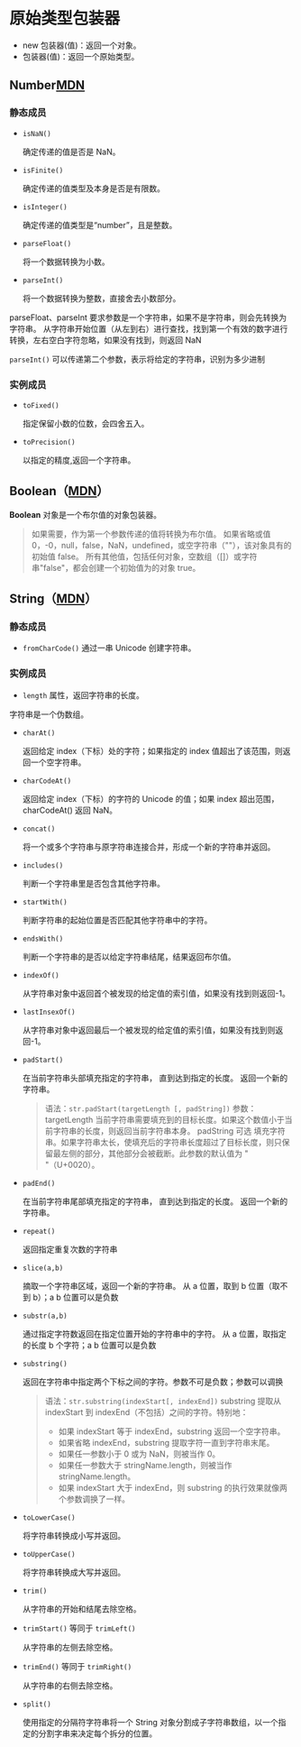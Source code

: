 # 原始类型包装器

- new 包装器(值)：返回一个对象。
- 包装器(值)：返回一个原始类型。

## Number[MDN](https://developer.mozilla.org/zh-CN/docs/Web/JavaScript/Reference/Global_Objects/Number)

### 静态成员

- `isNaN() `

  确定传递的值是否是 NaN。

- `isFinite() `

  确定传递的值类型及本身是否是有限数。

- `isInteger() `

  确定传递的值类型是“number”，且是整数。

- `parseFloat() `

  将一个数据转换为小数。

- `parseInt() `

  将一个数据转换为整数，直接舍去小数部分。

parseFloat、parseInt 要求参数是一个字符串，如果不是字符串，则会先转换为字符串。
从字符串开始位置（从左到右）进行查找，找到第一个有效的数字进行转换，左右空白字符忽略，如果没有找到，则返回 NaN

`parseInt()` 可以传递第二个参数，表示将给定的字符串，识别为多少进制

### 实例成员

- `toFixed() `

  指定保留小数的位数，会四舍五入。

- `toPrecision()`

  以指定的精度,返回一个字符串。

## Boolean（[MDN](https://developer.mozilla.org/zh-CN/docs/Web/JavaScript/Reference/Global_Objects/Boolean)）

**Boolean** 对象是一个布尔值的对象包装器。

> 如果需要，作为第一个参数传递的值将转换为布尔值。
> 如果省略或值 0，-0，null，false，NaN，undefined，或空字符串（""），该对象具有的初始值 false。
> 所有其他值，包括任何对象，空数组（[]）或字符串"false"，都会创建一个初始值为的对象 true。

## String（[MDN](https://developer.mozilla.org/zh-CN/docs/Web/JavaScript/Reference/Global_Objects/String)）


### 静态成员

- `fromCharCode()` 通过一串 Unicode 创建字符串。

### 实例成员

- `length` 属性，返回字符串的长度。

字符串是一个伪数组。

- `charAt()`
  
  返回给定 index（下标）处的字符；如果指定的 index 值超出了该范围，则返回一个空字符串。
  
- `charCodeAt()`

  返回给定 index（下标）的字符的 Unicode 的值；如果 index 超出范围，charCodeAt() 返回 NaN。

- `concat()`

  将一个或多个字符串与原字符串连接合并，形成一个新的字符串并返回。

- `includes()`

  判断一个字符串里是否包含其他字符串。

- `startWith()`

  判断字符串的起始位置是否匹配其他字符串中的字符。

- `endsWith()`

  判断一个字符串的是否以给定字符串结尾，结果返回布尔值。

- `indexOf()`

  从字符串对象中返回首个被发现的给定值的索引值，如果没有找到则返回-1。

- `lastInsexOf()` 

  从字符串对象中返回最后一个被发现的给定值的索引值，如果没有找到则返回-1。

- `padStart()` 

  在当前字符串头部填充指定的字符串， 直到达到指定的长度。 返回一个新的字符串。

  > 语法：`str.padStart(targetLength [, padString])`
  > 参数：
  > targetLength
  > 当前字符串需要填充到的目标长度。如果这个数值小于当前字符串的长度，则返回当前字符串本身。
  > padString 可选
  > 填充字符串。如果字符串太长，使填充后的字符串长度超过了目标长度，则只保留最左侧的部分，其他部分会被截断。此参数的默认值为 " "（U+0020）。

- `padEnd()` 

  在当前字符串尾部填充指定的字符串， 直到达到指定的长度。 返回一个新的字符串。

- `repeat()` 

  返回指定重复次数的字符串

- `slice(a,b)` 

  摘取一个字符串区域，返回一个新的字符串。 从 a 位置，取到 b 位置（取不到 b）；a b 位置可以是负数

- `substr(a,b)` 

  通过指定字符数返回在指定位置开始的字符串中的字符。 从 a 位置，取指定的长度 b 个字符；a b 位置可以是负数

- `substring()` 

  返回在字符串中指定两个下标之间的字符。参数不可是负数；参数可以调换

  > 语法：`str.substring(indexStart[, indexEnd])`
  > substring 提取从 indexStart 到 indexEnd（不包括）之间的字符。特别地：
  >
  > - 如果 indexStart 等于 indexEnd，substring 返回一个空字符串。
  > - 如果省略 indexEnd，substring 提取字符一直到字符串末尾。
  > - 如果任一参数小于 0 或为 NaN，则被当作 0。
  > - 如果任一参数大于 stringName.length，则被当作 stringName.length。
  > - 如果 indexStart 大于 indexEnd，则 substring 的执行效果就像两个参数调换了一样。

- `toLowerCase()` 

  将字符串转换成小写并返回。

- `toUpperCase()` 

  将字符串转换成大写并返回。

- `trim()` 

  从字符串的开始和结尾去除空格。

- `trimStart()` 等同于 `trimLeft()` 

  从字符串的左侧去除空格。

- `trimEnd()` 等同于 `trimRight()` 

  从字符串的右侧去除空格。

- `split()` 

  使用指定的分隔符字符串将一个 String 对象分割成子字符串数组，以一个指定的分割字串来决定每个拆分的位置。
